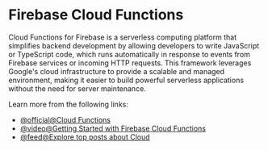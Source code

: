# Firebase Cloud Functions

Cloud Functions for Firebase is a serverless computing platform that simplifies backend development by allowing developers to write JavaScript or TypeScript code, which runs automatically in response to events from Firebase services or incoming HTTP requests. This framework leverages Google's cloud infrastructure to provide a scalable and managed environment, making it easier to build powerful serverless applications without the need for server maintenance.

Learn more from the following links:

- [@official@Cloud Functions](https://firebase.google.com/docs/functions)
- [@video@Getting Started with Firebase Cloud Functions](https://youtube.com/playlist?list=PLl-K7zZEsYLkPZHe41m4jfAxUi0JjLgSM\&si=yx0EwIXxhG2PHRXp)
- [@feed@Explore top posts about Cloud](https://app.daily.dev/tags/cloud?ref=roadmapsh)
